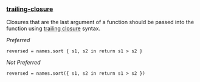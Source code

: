 ### [trailing-closure](https://github.com/sleekbyte/tailor/issues/307)

Closures that are the last argument of a function should be passed into the function using [trailing closure](https://developer.apple.com/library/ios/documentation/Swift/Conceptual/Swift_Programming_Language/Closures.html#//apple_ref/doc/uid/TP40014097-CH11-ID94) syntax.

*Preferred*

```
reversed = names.sort { s1, s2 in return s1 > s2 }
```

*Not Preferred*

```
reversed = names.sort({ s1, s2 in return s1 > s2 })
```
